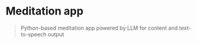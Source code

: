 # Meditation app
> Python-based meditation app powered by LLM for content and text-to-speech output
